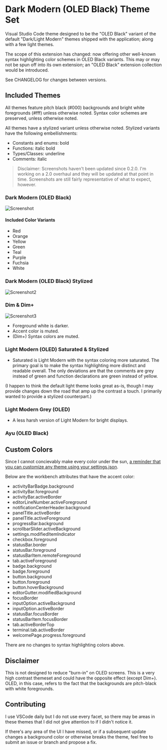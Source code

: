 # Dark Modern (OLED Black) Theme Set

Visual Studio Code theme designed to be the "OLED Black" variant of the default
"Dark/Light Modern" themes shipped with the application; along with a few light themes.

The scope of this extension has changed: now offering other well-known syntax highlighting color schemes in OLED Black
variants. This may or may not be spun off into its own extension; an "OLED Black" extension collection would be introduced.

See CHANGELOG for changes between versions.

## Included Themes

All themes feature pitch black (#000) backgrounds and bright white foregrounds (#fff) unless otherwise noted. Syntax
color schemes are preserved, unless otherwise noted.

All themes have a stylized variant unless otherwise noted. Stylized variants have the following embellishments:
  - Constants and enums: bold
  - Functions: italic bold
  - Types/Classes: underline
  - Comments: italic

> Disclaimer: Screenshots haven't been updated since 0.2.0. I'm working on a 2.0 overhaul and they will be updated at that point in time. Screenshots are still fairly representative of what to expect, however.

### Dark Modern (OLED Black)

![Screenshot](images/Screenshot_0.2.0_oled-black.png)

#### Included Color Variants
- Red
- Orange
- Yellow
- Green
- Teal
- Purple
- Fuchsia
- White

### Dark Modern (OLED Black) Stylized

![Screenshot2](images/Screenshot_0.2.0_oled-black-stylized.png)

### Dim & Dim+

![Screenshot3](images/Screenshot_1.0_dim+.png)

- Foreground white is darker.
- Accent color is muted.
- (Dim+) Syntax colors are muted.

### Light Modern (OLED) Saturated & Stylized

- Saturated is Light Modern with the syntax coloring more saturated. The primary goal is to make
  the syntax highlighting more distinct and readable overall. The only deviations are that the 
  comments are grey instead of green and function declarations are green instead of yellow.

(I happen to think the default light theme looks great as-is, though I may provide changes down the road that amp up the contrast a touch. I primarily wanted to provide a stylized counterpart.)

### Light Modern Grey (OLED)

- A less harsh version of Light Modern for bright displays.

### Ayu (OLED Black)

## Custom Colors

Since I cannot concievably make every color under the sun, [a reminder that you
can customize any theme using your settings.json](https://code.visualstudio.com/docs/getstarted/themes#_customizing-a-color-theme).

Below are the workbench attributes that have the accent color:

- activityBarBadge.background
- activityBar.foreground
- activityBar.activeBorder
- editorLineNumber.activeForeground
- notificationCenterHeader.background
- panelTitle.activeBorder
- panelTitle.activeForeground
- progressBar.background
- scrollbarSlider.activeBackground
- settings.modifiedItemIndicator
- checkbox.foreground
- statusBar.border
- statusBar.foreground
- statusBarItem.remoteForeground
- tab.activeForeground
- badge.background
- badge.foreground
- button.background
- button.foreground
- button.hoverBackground
- editorGutter.modifiedBackground
- focusBorder
- inputOption.activeBackground
- inputOption.activeBorder
- statusBar.focusBorder
- statusBarItem.focusBorder
- tab.activeBorderTop
- terminal.tab.activeBorder
- welcomePage.progress.foreground

There are no changes to syntax highlighting colors above.

## Disclaimer

This is not designed to reduce "burn-in" on OLED screens. This is a very
high contrast themeset and could have the opposite effect (except Dim+). OLED, 
in this case, refers to the fact that the backgrounds are pitch-black with white
foregrounds.

## Contributing

I use VSCode daily but I do not use every facet, so there may be areas in these
themes that I did not give attention to if I didn't notice it.

If there's any area of the UI I have missed, or if a subsequent update changes
a background color or otherwise breaks the theme, feel free to submit an issue
or branch and propose a fix.
